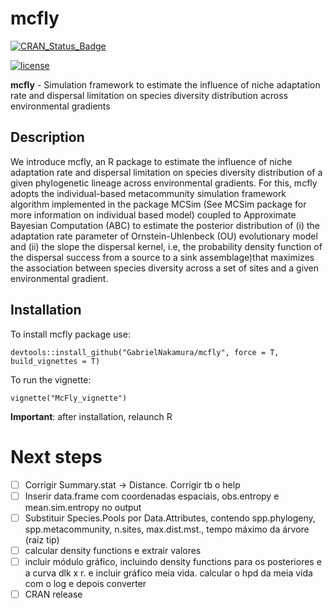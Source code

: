 
# mcfly

[![CRAN\_Status\_Badge](https://www.r-pkg.org/badges/version/mcfly)](https://cran.r-project.org/package=mcfly)

[![license](https://img.shields.io/github/license/mashape/apistatus.svg)](https://choosealicense.com/licenses/mit/)

**mcfly** - Simulation framework to estimate the influence of niche
adaptation rate and dispersal limitation on species diversity
distribution across environmental gradients

## Description

We introduce mcfly, an R package to estimate the influence of niche
adaptation rate and dispersal limitation on species diversity
distribution of a given phylogenetic lineage across environmental
gradients. For this, mcfly adopts the individual-based metacommunity
simulation framework algorithm implemented in the package MCSim (See
MCSim package for more information on individual based model) coupled to
Approximate Bayesian Computation (ABC) to estimate the posterior
distribution of (i) the adaptation rate parameter of Ornstein-Uhlenbeck
(OU) evolutionary model and (ii) the slope the dispersal kernel, i.e,
the probability density function of the dispersal success from a source
to a sink assemblage)that maximizes the association between species
diversity across a set of sites and a given environmental gradient.

## Installation

To install mcfly package use:

`devtools::install_github("GabrielNakamura/mcfly", force = T,
build_vignettes = T)`

To run the vignette:

`vignette("McFly_vignette")`

**Important**: after installation, relaunch R

# Next steps

  - [ ] Corrigir Summary.stat -\> Distance. Corrigir tb o help
  - [ ] Inserir data.frame com coordenadas espaciais, obs.entropy e
    mean.sim.entropy no output
  - [ ] Substituir Species.Pools por Data.Attributes, contendo
    spp.phylogeny, spp.metacommunity, n.sites, max.dist.mst., tempo
    máximo da árvore (raiz tip)
  - [ ] calcular density functions e extrair valores
  - [ ] incluir módulo gráfico, incluindo density functions para os
    posteriores e a curva dlk x r. e incluir gráfico meia vida. calcular
    o hpd da meia vida com o log e depois converter
  - [ ] CRAN release
